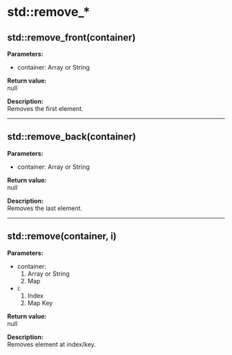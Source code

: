 # std::remove_*

## std::remove_front(container)
**Parameters:**  
* container: Array or String

**Return value:**  
null

**Description:**  
Removes the first element.

---

## std::remove_back(container)
**Parameters:**  
* container: Array or String

**Return value:**  
null

**Description:**  
Removes the last element.

---

## std::remove(container, i)
**Parameters:**  
* container:
  1. Array or String
  2. Map
* i:
  1. Index
  2. Map Key 

**Return value:**  
null

**Description:**  
Removes element at index/key.